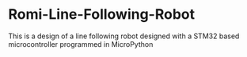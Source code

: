 # Romi-Line-Following-Robot
This is a design of a line following robot designed with a STM32 based microcontroller programmed in MicroPython
